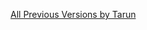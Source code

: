 [All Previous Versions by Tarun](https://5e.tools/index.html#blankhash,loadexthomebrew:opphb~devilfruitabilities~d%26dfphb~onepiecedungeonmasterguide~onepieceraces)
